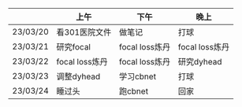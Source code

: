 <!-- <link rel="stylesheet" type="text/css" href="/themes/newsprint.css"> -->



|          | 上午           | 下午           | 晚上           |
| -------- | -------------- | -------------- | -------------- |
| 23/03/20 | 看301医院文件  | 做笔记         | 打球           |
| 23/03/21 | 研究focal      | focal loss炼丹 | focal loss炼丹 |
| 23/03/22 | focal loss炼丹 | focal loss炼丹 | 研究dyhead     |
| 23/03/23 | 调整dyhead     | 学习cbnet      | 打球           |
| 23/03/24 | 睡过头         | 跑cbnet        | 回家           |